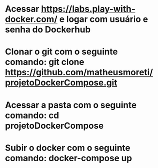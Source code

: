 # Acessar https://labs.play-with-docker.com/ e logar com usuário e senha do Dockerhub
# Clonar o git com o seguinte comando: git clone https://github.com/matheusmoreti/projetoDockerCompose.git
# Acessar a pasta com o seguinte comando: cd projetoDockerCompose
# Subir o docker com o seguinte comando: docker-compose up
